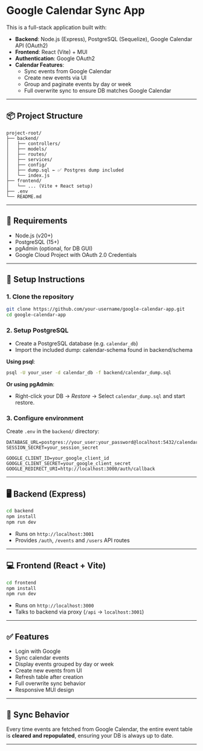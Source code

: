 # Google Calendar Sync App

This is a full-stack application built with:

- **Backend**: Node.js (Express), PostgreSQL (Sequelize), Google Calendar API (OAuth2)
- **Frontend**: React (Vite) + MUI
- **Authentication**: Google OAuth2
- **Calendar Features**: 
  - Sync events from Google Calendar
  - Create new events via UI
  - Group and paginate events by day or week
  - Full overwrite sync to ensure DB matches Google Calendar

---

## 📦 Project Structure

```
project-root/
├── backend/
│   ├── controllers/
│   ├── models/
│   ├── routes/
│   ├── services/
│   ├── config/
│   ├── dump.sql ← ✅ Postgres dump included
│   └── index.js
├── frontend/
│   └── ... (Vite + React setup)
├── .env
└── README.md
```

---

## 🧰 Requirements

- Node.js (v20+)
- PostgreSQL (15+)
- pgAdmin (optional, for DB GUI)
- Google Cloud Project with OAuth 2.0 Credentials

---

## 🔧 Setup Instructions

### 1. Clone the repository

```bash
git clone https://github.com/your-username/google-calendar-app.git
cd google-calendar-app
```

### 2. Setup PostgreSQL

- Create a PostgreSQL database (e.g. `calendar_db`)
- Import the included dump: calendar-schema found in backend/schema

**Using psql**:
```bash
psql -U your_user -d calendar_db -f backend/calendar_dump.sql
```

**Or using pgAdmin**:
- Right-click your DB → *Restore* → Select `calendar_dump.sql` and start restore.

### 3. Configure environment

Create `.env` in the `backend/` directory:

```dotenv
DATABASE_URL=postgres://your_user:your_password@localhost:5432/calendar_db
SESSION_SECRET=your_session_secret

GOOGLE_CLIENT_ID=your_google_client_id
GOOGLE_CLIENT_SECRET=your_google_client_secret
GOOGLE_REDIRECT_URI=http://localhost:3000/auth/callback
```

---

## 🖥 Backend (Express)

```bash
cd backend
npm install
npm run dev
```

- Runs on `http://localhost:3001`
- Provides `/auth`, `/events` and `/users` API routes

---

## 💻 Frontend (React + Vite)

```bash
cd frontend
npm install
npm run dev
```

- Runs on `http://localhost:3000`
- Talks to backend via proxy (`/api` → `localhost:3001`)

---

## ✅ Features

- Login with Google
- Sync calendar events
- Display events grouped by day or week
- Create new events from UI
- Refresh table after creation
- Full overwrite sync behavior
- Responsive MUI design

---

## 🔁 Sync Behavior

Every time events are fetched from Google Calendar, the entire event table is **cleared and repopulated**, ensuring your DB is always up to date.

---